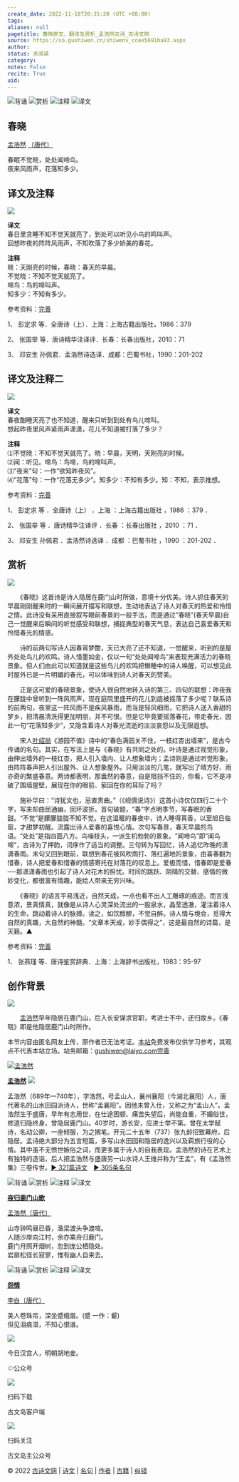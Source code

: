 ```yaml
---
create_date: 2022-11-18T20:35:20 (UTC +08:00)
tags: 
aliases: null
pagetitle: 春晓原文、翻译及赏析_孟浩然古诗_古诗文网
source: https://so.gushiwen.cn/shiwenv_ccee5691ba93.aspx
author: 
status: 未阅读
category: 
notes: False
recite: True
uid: 
---
```


![背诵](https://song.gushiwen.cn/siteimg/bei-pic.png) ![赏析](https://song.gushiwen.cn/siteimg/shang-pic.png) ![注释](https://song.gushiwen.cn/siteimg/zhu-pic.png) ![译文](https://song.gushiwen.cn/siteimg/yi-pic.png)

## 春晓

[孟浩然](https://so.gushiwen.cn/authorv_3811e4e1f460.aspx) [〔唐代〕](https://so.gushiwen.cn/shiwens/default.aspx?cstr=%e5%94%90%e4%bb%a3)

春眠不觉晓，处处闻啼鸟。  
夜来风雨声，花落知多少。

## 译文及注释

![](https://song.gushiwen.cn/siteimg/speak-er.png)

**译文**  
春日里贪睡不知不觉天就亮了，到处可以听见小鸟的鸣叫声。  
回想昨夜的阵阵风雨声，不知吹落了多少娇美的春花。

**注释**  
晓：天刚亮的时候，春晓：春天的早晨。  
不觉晓：不知不觉天就亮了。  
啼鸟：鸟的啼叫声。  
知多少：不知有多少。

参考资料：[完善](https://so.gushiwen.cn/jiucuo.aspx?u=%e7%bf%bb%e8%af%91695%e3%80%8a%e8%af%91%e6%96%87%e5%8f%8a%e6%b3%a8%e9%87%8a%e3%80%8b)

1、 彭定求 等．全唐诗（上）．上海：上海古籍出版社，1986：379

2、 张国举 等．唐诗精华注译评．长春：长春出版社，2010：71

3、 邓安生 孙佩君．孟浩然诗选译．成都：巴蜀书社，1990：201-202

## 译文及注释二

![](https://song.gushiwen.cn/siteimg/speak-er.png)

**译文**  
春夜酣睡天亮了也不知道，醒来只听到到处有鸟儿啼叫。  
想起昨夜里风声紧雨声潇潇，花儿不知道被打落了多少？

**注释**  
⑴不觉晓：不知不觉天就亮了。晓：早晨，天明，天刚亮的时候。  
⑵闻：听见。啼鸟：鸟啼，鸟的啼叫声。  
⑶“夜来”句：一作“欲知昨夜风”。  
⑷“花落”句：一作“花落无多少”。知多少：不知有多少。知：不知，表示推想。

参考资料：[完善](https://so.gushiwen.cn/jiucuo.aspx?u=%e7%bf%bb%e8%af%9130774%e3%80%8a%e8%af%91%e6%96%87%e5%8f%8a%e6%b3%a8%e9%87%8a%e4%ba%8c%e3%80%8b)

1、 彭定求 等 ．全唐诗（上） ．上海 ：上海古籍出版社 ，1986 ：379 ．

2、 张国举 等 ．唐诗精华注译评 ．长春 ：长春出版社 ，2010 ：71 ．

3、 邓安生 孙佩君 ．孟浩然诗选译 ．成都 ：巴蜀书社 ，1990 ：201-202 ．

## 赏析

![](https://song.gushiwen.cn/siteimg/speak-er.png)

　　《春晓》这首诗是诗人隐居在鹿门山时所做，意境十分优美。诗人抓住春天的早晨刚刚醒来时的一瞬间展开描写和联想，生动地表达了诗人对春天的热爱和怜惜之情。此诗没有采用直接叙写眼前春景的一般手法，而是通过“春晓”(春天早晨)自己一觉醒来后瞬间的听觉感受和联想，捕捉典型的春天气息，表达自己喜爱春天和怜惜春光的情感。

　　诗的前两句写诗人因春宵梦酣，天已大亮了还不知道，一觉醒来，听到的是屋外处处鸟儿的欢鸣。诗人惜墨如金，仅以一句“处处闻啼鸟”来表现充满活力的春晓景象。但人们由此可以知道就是这些鸟儿的欢鸣把懒睡中的诗人唤醒，可以想见此时屋外已是一片明媚的春光，可以体味到诗人对春天的赞美。

　　正是这可爱的春晓景象，使诗人很自然地转入诗的第三、四句的联想：昨夜我在朦胧中曾听到一阵风雨声，现在庭院里盛开的花儿到底被摇落了多少呢？联系诗的前两句，夜里这一阵风雨不是疾风暴雨，而当是轻风细雨，它把诗人送入香甜的梦乡，把清晨清洗得更加明丽，并不可恨。但是它毕竟要摇落春花，带走春光，因此一句“花落知多少”，又隐含着诗人对春光流逝的淡淡哀怨以及无限遐想。

　　宋人[叶绍翁](https://so.gushiwen.cn/authorv_818db43d0d81.aspx)《游园不值》诗中的“春色满园关不住，一枝红杏出墙来”，是古今传诵的名句。其实，在写法上是与《春晓》有共同之处的。叶诗是通过视觉形象，由伸出墙外的一枝红杏，把人引入墙内、让人想象墙内；孟诗则是通过听觉形象，由阵阵春声把人引出屋外、让人想象屋外。只用淡淡的几笔，就写出了晴方好、雨亦奇的繁盛春意。两诗都表明，那盎然的春意，自是阻挡不住的，你看，它不是冲破了围墙屋壁，展现在你的眼前、萦回在你的耳际了吗？

　　施补华曰：“诗犹文也，忌直贵曲。”（《岘佣说诗》）这首小诗仅仅四行二十个字，写来却曲屈通幽，回环波折。首句破题，“春”字点明季节，写春眠的香甜。“不觉”是朦朦胧胧不知不觉。在这温暖的春夜中，诗人睡得真香，以至旭日临窗，才甜梦初醒。流露出诗人爱春的喜悦心情。次句写春景，春天早晨的鸟语。“处处”是指四面八方。鸟噪枝头，一派生机勃勃的景象。“闻啼鸟”即“闻鸟啼”，古诗为了押韵，词序作了适当的调整。三句转为写回忆，诗人追忆昨晚的潇潇春雨。末句又回到眼前，联想到春花被风吹雨打、落红遍地的景象，由喜春翻为惜春，诗人把爱春和惜春的情感寄托在对落花的叹息上。爱极而惜，惜春即是爱春──那潇潇春雨也引起了诗人对花木的担忧。时间的跳跃、阴晴的交替、感情的微妙变化，都很富有情趣，能给人带来无穷兴味。

　　《春晓》的语言平易浅近，自然天成，一点也看不出人工雕琢的痕迹。而言浅意浓，景真情真，就像是从诗人心灵深处流出的一股泉水，晶莹透澈，灌注着诗人的生命，跳动着诗人的脉搏。读之，如饮醇醪，不觉自醉。诗人情与境会，觅得大自然的真趣，大自然的神髓。“文章本天成，妙手偶得之”，这是最自然的诗篇，是天籁。▲

参考资料：[完善](https://so.gushiwen.cn/jiucuo.aspx?u=%e8%b5%8f%e6%9e%90812%e3%80%8a%e8%b5%8f%e6%9e%90%e3%80%8b)

1、 张燕瑾 等．唐诗鉴赏辞典．上海：上海辞书出版社，1983：95-97

## 创作背景

![](https://song.gushiwen.cn/siteimg/speak-er.png)

　　[孟浩然](https://so.gushiwen.cn/authorv_3811e4e1f460.aspx)早年隐居在鹿门山，后入长安谋求官职，考进士不中，还归故乡。《春晓》即是他隐居鹿门山时所作。

本节内容由匿名网友上传，原作者已无法考证。[本站](https://www.gushiwen.cn/)免费发布仅供学习参考，其观点不代表本站立场。站务邮箱：gushiwen@laiyo.com[完善](https://so.gushiwen.cn/jiucuo.aspx?u=%e8%b5%8f%e6%9e%9019994%e3%80%8a%e5%88%9b%e4%bd%9c%e8%83%8c%e6%99%af%e3%80%8b)

[![孟浩然](https://song.gushiwen.cn/authorImg/menghaoran.jpg)](https://so.gushiwen.cn/authorv_3811e4e1f460.aspx)

[**孟浩然**](https://so.gushiwen.cn/authorv_3811e4e1f460.aspx) ![](https://song.gushiwen.cn/siteimg/speak-er.png)

孟浩然（689年—740年），字浩然，号孟山人，襄州襄阳（今湖北襄阳）人，唐代著名的山水田园派诗人，世称“孟襄阳”。因他未曾入仕，又称之为“孟山人”。孟浩然生于盛唐，早年有志用世，在仕途困顿、痛苦失望后，尚能自重，不媚俗世，修道归隐终身。曾隐居鹿门山。40岁时，游长安，应进士举不第。曾在太学赋诗，名动公卿，一座倾服，为之搁笔。开元二十五年（737）张九龄招致幕府，后隐居。孟诗绝大部分为五言短篇，多写山水田园和隐居的逸兴以及羁旅行役的心情。其中虽不无愤世嫉俗之词，而更多属于诗人的自我表现。孟浩然的诗在艺术上有独特的造诣，后人把孟浩然与盛唐另一山水诗人王维并称为“王孟”，有《孟浩然集》三卷传世。[► 321篇诗文](https://so.gushiwen.cn/shiwens/default.aspx?astr=%e5%ad%9f%e6%b5%a9%e7%84%b6)　[► 305条名句](https://so.gushiwen.cn/mingjus/default.aspx?astr=%e5%ad%9f%e6%b5%a9%e7%84%b6)

![背诵](https://song.gushiwen.cn/siteimg/bei-pic.png) ![赏析](https://song.gushiwen.cn/siteimg/shang-pic.png) ![注释](https://song.gushiwen.cn/siteimg/zhu-pic.png) ![译文](https://song.gushiwen.cn/siteimg/yi-pic.png)

[**夜归鹿门山歌**](https://so.gushiwen.cn/shiwenv_55c0a0ea874e.aspx)

[孟浩然](https://so.gushiwen.cn/authorv.aspx?name=%e5%ad%9f%e6%b5%a9%e7%84%b6)[〔唐代〕](https://so.gushiwen.cn/shiwens/default.aspx?cstr=%e5%94%90%e4%bb%a3)

山寺钟鸣昼已昏，渔梁渡头争渡喧。  
人随沙岸向江村，余亦乘舟归鹿门。  
鹿门月照开烟树，忽到庞公栖隐处。  
岩扉松径长寂寥，惟有幽人自来去。

![背诵](https://song.gushiwen.cn/siteimg/bei-pic.png) ![赏析](https://song.gushiwen.cn/siteimg/shang-pic.png) ![注释](https://song.gushiwen.cn/siteimg/zhu-pic.png) ![译文](https://song.gushiwen.cn/siteimg/yi-pic.png)

[**怨情**](https://so.gushiwen.cn/shiwenv_68fe1f940020.aspx)

[李白](https://so.gushiwen.cn/authorv.aspx?name=%e6%9d%8e%e7%99%bd)[〔唐代〕](https://so.gushiwen.cn/shiwens/default.aspx?cstr=%e5%94%90%e4%bb%a3)

美人卷珠帘，深坐蹙蛾眉。(蹙 一作：颦)  
但见泪痕湿，不知心恨谁。

![](https://song.gushiwen.cn/siteimg/app/erma_guwendao.png)

今日汉宫人，明朝胡地妾。

⇦公众号

![](https://song.gushiwen.cn/siteimg/app/appdownGwd2021.png)

扫码下载

古文岛客户端

![](https://song.gushiwen.cn/siteimg/app/erma_guwendao.png)

扫码关注

古文岛主公众号

© 2022 [古诗文网](https://www.gushiwen.cn/) | [诗文](https://so.gushiwen.cn/shiwens/) | [名句](https://so.gushiwen.cn/mingjus/) | [作者](https://so.gushiwen.cn/authors/) | [古籍](https://so.gushiwen.cn/guwen/) | [纠错](https://so.gushiwen.cn/jiucuo.aspx?u=)
